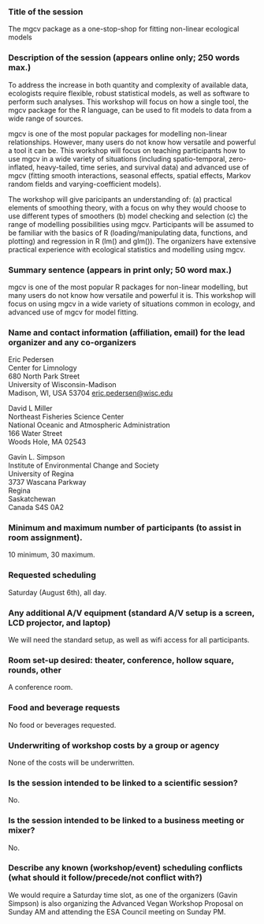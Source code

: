 ### Title of the session

The mgcv package as a one-stop-shop for fitting non-linear ecological models

### Description of the session (appears online only; 250 words max.)

To address the increase in both quantity and complexity of available data, ecologists require flexible, robust statistical models, as well as software to perform such analyses. This workshop will focus on how a single tool, the mgcv package for the R language, can be used to fit models to data from a wide range of sources.

mgcv is one of the most popular packages for modelling non-linear relationships. However, many users do not know how versatile and powerful a tool it can be. This workshop will focus on teaching participants how to use mgcv in a wide variety of situations (including spatio-temporal, zero-inflated, heavy-tailed, time series, and survival data) and advanced use of mgcv (fitting smooth interactions, seasonal effects, spatial effects, Markov random fields and varying-coefficient models).

The workshop will give paricipants an understanding of: (a) practical elements of smoothing theory, with a focus on why they would choose to use different types of smoothers (b) model checking and selection (c) the range of modelling possibilities using mgcv. Participants will be assumed to be familiar with the basics of R (loading/manipulating data, functions, and plotting) and regression in R (lm() and glm()). The organizers have extensive practical experience with ecological statistics and modelling using mgcv.

### Summary sentence (appears in print only; 50 word max.)

mgcv is one of the most popular R packages for non-linear modelling, but many users do not know how versatile and powerful it is. This workshop will focus on using mgcv in a wide variety of situations common in ecology, and advanced use of mgcv for model fitting.

### Name and contact information (affiliation, email) for the lead organizer and any co-organizers

Eric Pedersen  
Center for Limnology  
680 North Park Street  
University of Wisconsin-Madison  
Madison, WI, USA 53704 
eric.pedersen@wisc.edu

David L Miller  
Northeast Fisheries Science Center  
National Oceanic and Atmospheric Administration  
166 Water Street  
Woods Hole, MA 02543

Gavin L. Simpson  
Institute of Environmental Change and Society  
University of Regina  
3737 Wascana Parkway  
Regina  
Saskatchewan  
Canada
S4S 0A2

### Minimum and maximum number of participants (to assist in room assignment).
10 minimum, 30 maximum.

### Requested scheduling
Saturday (August 6th), all day. 

### Any additional A/V equipment (standard A/V setup is a screen, LCD projector, and laptop)
We will need the standard setup, as well as wifi access for all participants.

### Room set-up desired: theater, conference, hollow square, rounds, other
A conference room.

### Food and beverage requests
No food or beverages requested.

### Underwriting of workshop costs by a group or agency
None of the costs will be underwritten.

### Is the session intended to be linked to a scientific session?
No.

### Is the session intended to be linked to a business meeting or mixer?
No. 

### Describe any known (workshop/event) scheduling conflicts (what should it follow/precede/not conflict with?)
We would require a Saturday time slot, as one of the organizers (Gavin Simpson) is also organizing 
the Advanced Vegan Workshop Proposal on Sunday AM and attending the ESA Council meeting on Sunday PM.
